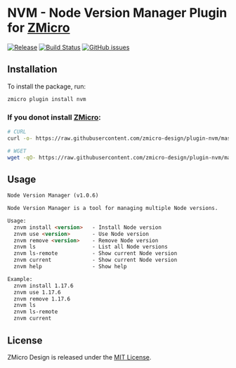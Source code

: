 # NVM - Node Version Manager Plugin for [ZMicro](https://github.com/zcorky/zmicro)

[![Release](https://img.shields.io/github/tag/zmicro-design/plugin-nvm.svg?label=Release)](https://github.com/zmicro-design/plugin-nvm/tags)
[![Build Status](https://github.com/zmicro-design/plugin-nvm/actions/workflows/ci.yml/badge.svg?branch=master)](https://github.com/zmicro-design/plugin-nvm/actions/workflows/ci.yml)
[![GitHub issues](https://img.shields.io/github/issues/zmicro-design/plugin-nvm.svg)](https://github.com/zmicro-design/plugin-nvm/issues)


## Installation

To install the package, run:
```bash
zmicro plugin install nvm
```

### If you donot install [ZMicro](https://github.com/zcorky/zmicro):

```bash
# CURL
curl -o- https://raw.githubusercontent.com/zmicro-design/plugin-nvm/master/install | bash

# WGET
wget -qO- https://raw.githubusercontent.com/zmicro-design/plugin-nvm/master/install | bash
```

## Usage

```markdown
Node Version Manager (v1.0.6)

Node Version Manager is a tool for managing multiple Node versions.

Usage:
  znvm install <version>   - Install Node version
  znvm use <version>       - Use Node version
  znvm remove <version>    - Remove Node version
  znvm ls                  - List all Node versions
  znvm ls-remote           - Show current Node version
  znvm current             - Show current Node version
  znvm help                - Show help

Example:
  znvm install 1.17.6
  znvm use 1.17.6
  znvm remove 1.17.6
  znvm ls
  znvm ls-remote
  znvm current
```

## License
ZMicro Design is released under the [MIT License](./LICENSE).
